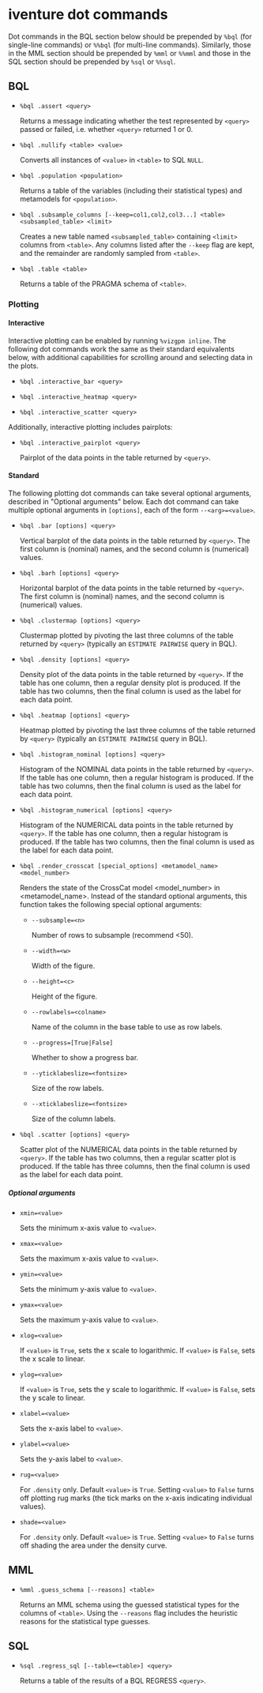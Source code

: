 # iventure dot commands
Dot commands in the BQL section below should be prepended by `%bql` (for
single-line commands) or `%%bql` (for multi-line commands). Similarly, those in
the MML section should be prepended by `%mml` or `%%mml` and those in the SQL
section should be prepended by `%sql` or `%%sql`.

## BQL
- `%bql .assert <query>`

	Returns a message indicating whether the test represented by `<query>` passed or
	failed, i.e. whether `<query>` returned 1 or 0.

- `%bql	.nullify <table> <value>`

	Converts all instances of `<value>` in `<table>` to SQL `NULL`.

- `%bql	.population <population>`

	Returns a table of the variables (including their statistical types) and
	metamodels for `<population>`.

- `%bql .subsample_columns [--keep=col1,col2,col3...] <table> <subsampled_table> <limit>`

	Creates a new table named `<subsampled_table>` containing `<limit>` columns
	from `<table>`. Any columns listed after the `--keep` flag are kept, and the
	remainder are randomly sampled from `<table>`.

- `%bql	.table <table>`

	Returns a table of the PRAGMA schema of `<table>`.

### Plotting
#### Interactive
Interactive plotting can be enabled by running `%vizgpm inline`.
The following dot commands work the same as their standard equivalents below,
with additional capabilities for scrolling around and selecting data in the
plots.

- `%bql .interactive_bar <query>`

- `%bql .interactive_heatmap <query>`

- `%bql .interactive_scatter <query>`

Additionally, interactive plotting includes pairplots:

- `%bql .interactive_pairplot <query>`

	Pairplot of the data points in the table returned by `<query>`.

#### Standard
The following plotting dot commands can take several optional arguments,
described in "Optional arguments" below. Each dot command can take multiple
optional arguments in `[options]`, each of the form `--<arg>=<value>`.

- `%bql .bar [options] <query>`

	Vertical barplot of the data points in the table returned by `<query>`. The
	first column is (nominal) names, and the second column is (numerical) values.

- `%bql .barh [options] <query>`

	Horizontal barplot of the data points in the table returned by `<query>`. The
	first column is (nominal) names, and the second column is (numerical) values.

- `%bql .clustermap [options] <query>`

	Clustermap plotted by pivoting the last three columns of the table returned by
	`<query>` (typically an `ESTIMATE PAIRWISE` query in BQL).

- `%bql .density [options] <query>`

	Density plot of the data points in the table returned by `<query>`. If the table
	has one column, then a regular density plot is produced. If the table has two
	columns, then the final column is used as the label for each data point.

- `%bql .heatmap [options] <query>`

	Heatmap plotted by pivoting the last three columns of the table returned by
	`<query>` (typically an `ESTIMATE PAIRWISE` query in BQL).

- `%bql .histogram_nominal [options] <query>`

	Histogram of the NOMINAL data points in the table returned by `<query>`. If the
	table has one column, then a regular histogram is produced. If the table has two
	columns, then the final column is used as the label for each data point.

- `%bql .histogram_numerical [options] <query>`

	Histogram of the NUMERICAL data points in the table returned by `<query>`. If
	the table has one column, then a regular histogram is produced. If the table has
	two columns, then the final column is used as the label for each data point.

- `%bql .render_crosscat [special_options] <metamodel_name> <model_number>`

	Renders the state of the CrossCat model <model_number> in <metamodel_name>.
	Instead of the standard optional arguments, this function takes the
	following special optional arguments:
	- `--subsample=<n>`

		Number of rows to subsample (recommend <50).

    - `--width=<w>`

    	Width of the figure.

    - `--height=<c>`

    	Height of the figure.

    - `--rowlabels=<colname>`

    	Name of the column in the base table to use as row labels.

    - `--progress=[True|False]`

    	Whether to show a progress bar.

    - `--yticklabeslize=<fontsize>`

    	Size of the row labels.

    - `--xticklabeslize=<fontsize>`

    	Size of the column labels.

- `%bql .scatter [options] <query>`

	Scatter plot of the NUMERICAL data points in the table returned by `<query>`. If
	the table has two columns, then a regular scatter plot is produced. If the table
	has three columns, then the final column is used as the label for each data
	point.

##### Optional arguments
- `xmin=<value>`

	Sets the minimum x-axis value to `<value>`.

- `xmax=<value>`

	Sets the maximum x-axis value to `<value>`.

- `ymin=<value>`

	Sets the minimum y-axis value to `<value>`.

- `ymax=<value>`

	Sets the maximum y-axis value to `<value>`.

- `xlog=<value>`

	If `<value>` is `True`, sets the x scale to logarithmic. If `<value>` is `False`,
	sets the x scale to linear.

- `ylog=<value>`

	If `<value>` is `True`, sets the y scale to logarithmic. If `<value>` is `False`,
	sets the y scale to linear.

- `xlabel=<value>`

	Sets the x-axis label to `<value>`.

- `ylabel=<value>`

	Sets the y-axis label to `<value>`.

- `rug=<value>`

	For `.density` only. Default `<value>` is `True`. Setting `<value>` to
	`False` turns off plotting rug marks (the tick marks on the x-axis
	indicating individual values).

- `shade=<value>`

	For `.density` only. Default `<value>` is `True`. Setting `<value>` to
	`False` turns off shading the area under the density curve.

## MML
- `%mml .guess_schema [--reasons] <table>`

	Returns an MML schema using the guessed statistical types for the columns of
	`<table>`. Using the `--reasons` flag includes the heuristic reasons for the
	statistical type guesses.

## SQL
- `%sql .regress_sql [--table=<table>] <query>`

	Returns a table of the results of a BQL REGRESS `<query>`.

